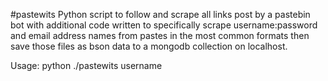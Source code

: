 #pastewits
Python script to follow and scrape all links post by a pastebin bot with additional code written to specifically scrape username:password and email address names from pastes in the most common formats then save those files as bson data to a mongodb collection on localhost.

Usage: python ./pastewits username
